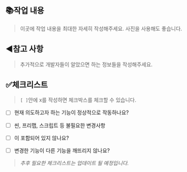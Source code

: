 ## 📚작업 내용

> 이곳에 작업 내용을 최대한 자세히 작성해주세요. 사진을 사용해도 좋습니다.

## ◀️참고 사항

> 추가적으로 개발자들이 알았으면 하는 정보들을 작성해주세요.

## ✅체크리스트

> `[ ]`안에 x를 작성하면 체크박스를 체크할 수 있습니다.

- [ ] 현재 의도하고자 하는 기능이 정상적으로 작동하나요?
- [ ] 씬, 프리팹, 스크립트 등 불필요한 변경사항
- [ ] 이 포함되어 있지 않나요?
- [ ] 변경한 기능이 다른 기능을 깨뜨리지 않나요?

 
> *추후 필요한 체크리스트는 업데이트 될 예정입니다.*

